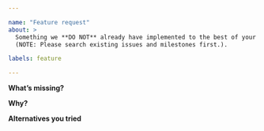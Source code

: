 ```yaml
---

name: "Feature request"
about: >
  Something we **DO NOT** already have implemented to the best of your knowledge but you would like to see.
  (NOTE: Please search existing issues and milestones first.).

labels: feature

---
```


  <!-- Please replace all placeholders such as this below -->

**What’s missing?**

  <!-- Describe your feature idea  -->

**Why?**

  <!-- Describe the problem you are facing -->

**Alternatives you tried**

  <!-- Describe the workarounds you tried so far and how they worked for you -->
